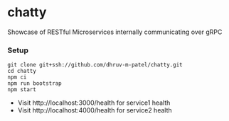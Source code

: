 # chatty

Showcase of RESTful Microservices internally communicating over gRPC

### Setup

```
git clone git+ssh://github.com/dhruv-m-patel/chatty.git
cd chatty
npm ci
npm run bootstrap
npm start
```

- Visit http://localhost:3000/health for service1 health
- Visit http://localhost:4000/health for service2 health
